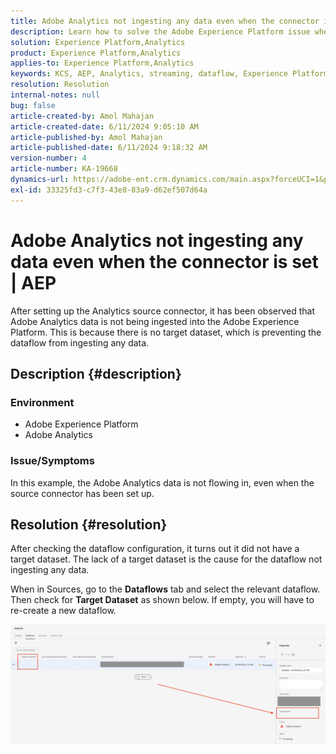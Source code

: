 ```yaml
---
title: Adobe Analytics not ingesting any data even when the connector is set | AEP
description: Learn how to solve the Adobe Experience Platform issue where the data is not flowing in, even when the source connector has been set up.
solution: Experience Platform,Analytics
product: Experience Platform,Analytics
applies-to: Experience Platform,Analytics
keywords: KCS, AEP, Analytics, streaming, dataflow, Experience Platform, data ingestion, source connector
resolution: Resolution
internal-notes: null
bug: false
article-created-by: Amol Mahajan
article-created-date: 6/11/2024 9:05:10 AM
article-published-by: Amol Mahajan
article-published-date: 6/11/2024 9:18:32 AM
version-number: 4
article-number: KA-19668
dynamics-url: https://adobe-ent.crm.dynamics.com/main.aspx?forceUCI=1&pagetype=entityrecord&etn=knowledgearticle&id=2266a4af-d127-ef11-840b-000d3a34c086
exl-id: 33325fd3-c7f3-43e8-83a9-d62ef507d64a
---
```

# Adobe Analytics not ingesting any data even when the connector is set | AEP


After setting up the Analytics source connector, it has been observed that Adobe Analytics data is not being ingested into the Adobe Experience Platform. This is because there is no target dataset, which is preventing the dataflow from ingesting any data.

## Description {#description}


### <b>Environment</b>

- Adobe Experience Platform
- Adobe Analytics




### <b>Issue/Symptoms</b>

In this example, the Adobe Analytics data is not flowing in, even when the source connector has been set up.


## Resolution {#resolution}


After checking the dataflow configuration, it turns out it did not have a target dataset. The lack of a target dataset is the cause for the dataflow not ingesting any data.

When in Sources, go to the <b>Dataflows</b> tab and select the relevant dataflow. Then check for <b>Target Dataset</b> as shown below. If empty, you will have to re-create a new dataflow.

![](assets/6dcf5ee4-5adb-ec11-a7b6-0022480b01c6.png)
